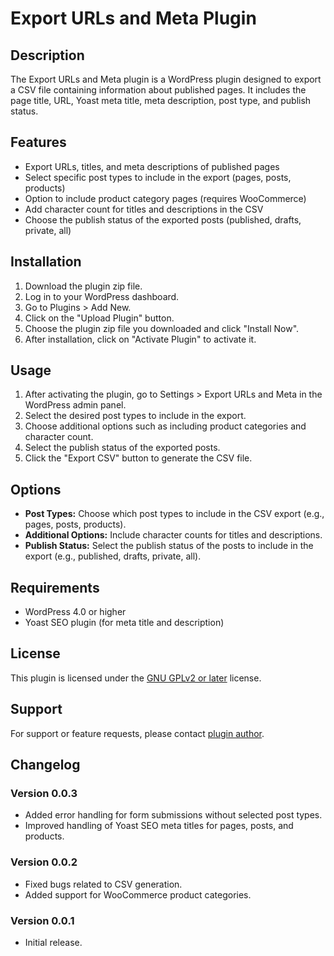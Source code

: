 # Export URLs and Meta Plugin

## Description

The Export URLs and Meta plugin is a WordPress plugin designed to export a CSV file containing information about published pages. It includes the page title, URL, Yoast meta title, meta description, post type, and publish status.

## Features

- Export URLs, titles, and meta descriptions of published pages
- Select specific post types to include in the export (pages, posts, products)
- Option to include product category pages (requires WooCommerce)
- Add character count for titles and descriptions in the CSV
- Choose the publish status of the exported posts (published, drafts, private, all)

## Installation

1. Download the plugin zip file.
2. Log in to your WordPress dashboard.
3. Go to Plugins > Add New.
4. Click on the "Upload Plugin" button.
5. Choose the plugin zip file you downloaded and click "Install Now".
6. After installation, click on "Activate Plugin" to activate it.

## Usage

1. After activating the plugin, go to Settings > Export URLs and Meta in the WordPress admin panel.
2. Select the desired post types to include in the export.
3. Choose additional options such as including product categories and character count.
4. Select the publish status of the exported posts.
5. Click the "Export CSV" button to generate the CSV file.

## Options

- **Post Types:** Choose which post types to include in the CSV export (e.g., pages, posts, products).
- **Additional Options:** Include character counts for titles and descriptions.
- **Publish Status:** Select the publish status of the posts to include in the export (e.g., published, drafts, private, all).

## Requirements

- WordPress 4.0 or higher
- Yoast SEO plugin (for meta title and description)

## License

This plugin is licensed under the [GNU GPLv2 or later](https://www.gnu.org/licenses/gpl-2.0.html) license.

## Support

For support or feature requests, please contact [plugin author](mailto:devjusty@gmail.com).

## Changelog

### Version 0.0.3

- Added error handling for form submissions without selected post types.
- Improved handling of Yoast SEO meta titles for pages, posts, and products.

### Version 0.0.2

- Fixed bugs related to CSV generation.
- Added support for WooCommerce product categories.

### Version 0.0.1

- Initial release.
